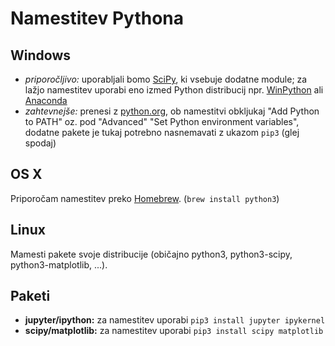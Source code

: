 # Namestitev Pythona

## Windows
 * _priporočljivo:_ uporabljali bomo [SciPy](http://scipy.org/install.html), ki vsebuje dodatne module; za lažjo namestitev uporabi eno izmed Python distribucij npr. [WinPython](http://winpython.github.io/) ali [Anaconda](https://www.continuum.io/downloads)
 * _zahtevnejše:_ prenesi z [python.org](http://python.org), ob namestitvi obkljukaj "Add Python to PATH" oz. pod "Advanced" "Set Python environment variables", dodatne pakete je tukaj potrebno nasnemavati z ukazom `pip3` (glej spodaj)

## OS X
Priporočam namestitev preko [Homebrew](http://brew.sh). (`brew install python3`)

## Linux
Mamesti pakete svoje distribucije (običajno python3, python3-scipy, python3-matplotlib, ...).

## Paketi
* __jupyter/ipython:__ za namestitev uporabi `pip3 install jupyter ipykernel`
* __scipy/matplotlib:__ za namestitev uporabi `pip3 install scipy matplotlib`
